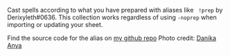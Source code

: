 Cast spells according to what you have prepared with aliases like `` !prep`` by Derixyleth#0636. This collection works regardless of using ``-noprep`` when importing or updating your sheet.

Find the source code for the alias on [my github repo](https://github.com/ItsQc/Avrae-Projects)
Photo credit: [Danika Anya](https://unsplash.com/@danika_anya)